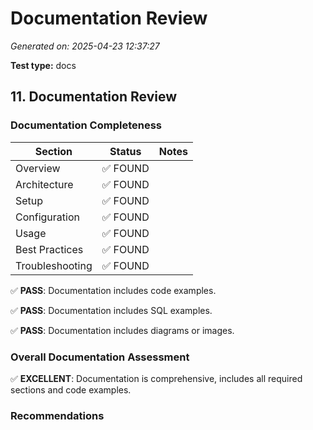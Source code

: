 # Documentation Review

*Generated on: 2025-04-23 12:37:27*

**Test type:** docs

## 11. Documentation Review

### Documentation Completeness

| Section | Status | Notes |
| ------- | ------ | ----- |
| Overview | ✅ FOUND |  |
| Architecture | ✅ FOUND |  |
| Setup | ✅ FOUND |  |
| Configuration | ✅ FOUND |  |
| Usage | ✅ FOUND |  |
| Best Practices | ✅ FOUND |  |
| Troubleshooting | ✅ FOUND |  |

✅ **PASS**: Documentation includes code examples.

✅ **PASS**: Documentation includes SQL examples.

✅ **PASS**: Documentation includes diagrams or images.

### Overall Documentation Assessment

✅ **EXCELLENT**: Documentation is comprehensive, includes all required sections and code examples.

### Recommendations

